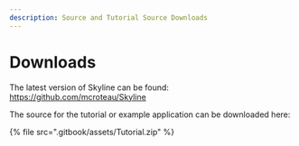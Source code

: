 ```yaml
---
description: Source and Tutorial Source Downloads
---
```


# Downloads

The latest version of Skyline can be found: https://github.com/mcroteau/Skyline



The source for the tutorial or example application can be downloaded here:

{% file src=".gitbook/assets/Tutorial.zip" %}
